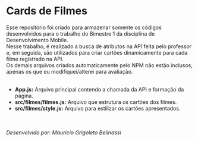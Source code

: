# Cards de Filmes
Esse repositório foi criado para armazenar somente os códigos desenvolvidos para o trabalho do Bimestre 1 da disciplina de Desenvolvimento Mobile.<br>
Nesse trabalho, é realizado a busca de atributos na API feita pelo professor e, em seguida, são utilizados para criar cartões dinamicamente para cada filme registrado na API.<br>
Os demais arquivos criados automaticamente pelo NPM não estão inclusos, apenas os que eu modifiquei/alterei para avaliação.<br><br>

- **App.js:** Arquivo principal contendo a chamada da API e formação da página.
- **src/filmes/filmes.js:** Arquivo que estrutura os cartões dos filmes.
- **src/filmes/style.js:** Arquivo para estilizar os cartões apresentados.

<br><br>
*Desenvolvido por: Maurício Grigoleto Belinassi*
